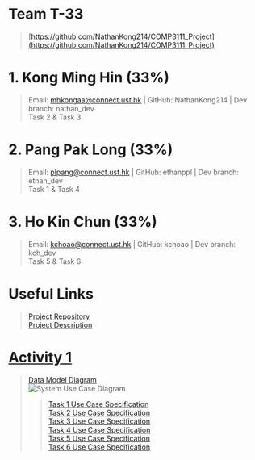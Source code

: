 # Team T-33

> [https://github.com/NathanKong214/COMP3111_Project](https://github.com/NathanKong214/COMP3111_Project)

# 1. Kong Ming Hin (33%)
> Email: mhkongaa@connect.ust.hk | GitHub: NathanKong214 | Dev branch: nathan_dev  
> Task 2 & Task 3

# 2. Pang Pak Long (33%)
> Email: plpang@connect.ust.hk | GitHub: ethanppl | Dev branch: ethan_dev  
> Task 1 & Task 4

# 3. Ho Kin Chun (33%)
> Email: kchoao@connect.ust.hk | GitHub: kchoao | Dev branch:  kch_dev  
> Task 5 & Task 6


# Useful Links

> [Project Repository](https://github.com/NathanKong214/COMP3111_Project/)  
> [Project Description](https://course.cse.ust.hk/comp3111/Project/comp3111_project_s2020.pdf)  

# [Activity 1](https://github.com/NathanKong214/COMP3111_Project/tree/master/Activity1)

> [Data Model Diagram](https://github.com/NathanKong214/COMP3111_Project/tree/master/Activity1/)  
> ![System Use Case Diagram](https://github.com/NathanKong214/COMP3111_Project/tree/master/Activity1/System%20Use%20Case.png)  
>> [Task 1 Use Case Specification](https://github.com/NathanKong214/COMP3111_Project/tree/master/Activity1/)  
>> [Task 2 Use Case Specification](https://github.com/NathanKong214/COMP3111_Project/tree/master/Activity1/Task%202%20Specification.docx)  
>> [Task 3 Use Case Specification](https://github.com/NathanKong214/COMP3111_Project/tree/master/Activity1/Task%203%20Specification.docx)  
>> [Task 4 Use Case Specification](https://github.com/NathanKong214/COMP3111_Project/tree/master/Activity1/)  
>> [Task 5 Use Case Specification](https://github.com/NathanKong214/COMP3111_Project/tree/master/Activity1/)  
>> [Task 6 Use Case Specification](https://github.com/NathanKong214/COMP3111_Project/tree/master/Activity1/)  
